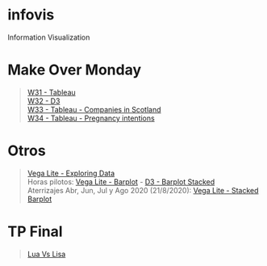 # infovis
Information Visualization
# Make Over Monday
>[W31 - Tableau](https://public.tableau.com/views/W31_15967520183260/Sheet1?:language=es&:retry=yes&:display_count=y&:origin=viz_share_link)<br>
>[W32 - D3](https://hmreumann.github.io/infovis/exploring-data/w32d3.html)<br>
>[W33 - Tableau - Companies in Scotland](https://hmreumann.github.io/infovis/mov2020-w33.html)<br>
>[W34 - Tableau - Pregnancy intentions](https://hmreumann.github.io/infovis/mom2020-w34.html)

# Otros
>[Vega Lite - Exploring Data](https://hmreumann.github.io/infovis/exploring-data/)<br>
>Horas pilotos: [Vega Lite - Barplot](https://hmreumann.github.io/infovis/horas-pilotos/) - [D3 - Barplot Stacked](https://hmreumann.github.io/infovis/horas-pilotos/horas-pil-copi-stacked.html)<br>
>Aterrizajes Abr, Jun, Jul y Ago 2020 (21/8/2020): [Vega Lite - Stacked Barplot](https://hmreumann.github.io/infovis/horas-pilotos/aterrizajes-jja.html)

# TP Final
>[Lua Vs Lisa](https://hmreumann.github.io/luavslisa/public_html/index.html)
